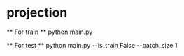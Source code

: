 # projection
** For train **
python main.py

** For test **
python main.py --is_train False --batch_size 1
